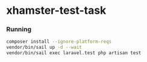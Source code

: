 # xhamster-test-task

### Running

```sh
composer install --ignore-platform-reqs
vendor/bin/sail up -d --wait
vendor/bin/sail exec laravel.test php artisan test
```
